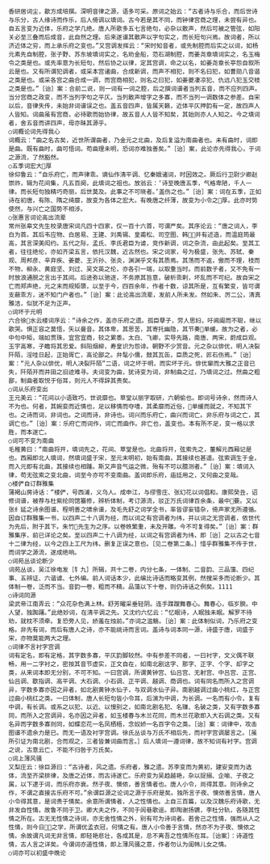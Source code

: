<!-- { "loadSidebar": true } -->
    香研居词尘，歙方成培撰。深明音律之源，语多可采。原词之始云：“古者诗与乐合，而后世诗与乐分，古人缘诗而作乐，后人倚调以填词。古今若是其不同，而钟律宫商之理，未尝有异也。自五言变为近体，乐府之学几绝。唐人所歌多五七言绝句，必杂以散声，然后可被之管弦，如阳关必至三叠而后成音，此自然之理。后来遂谱其散声以字句实之，而长短句兴焉。故词者，所以济近体之穷，而上承乐府之变也。”又宫调发挥云：“宋时知音者，或先制腔而后实之以词，如杨元素先自制腔，张子野、苏东坡填词实之，名劝金船，范石湖制腔，而姜尧章填词实之，名玉梅令之类是也。或先率意为长短句，然后协之以律，定其宫调，命之以名，如姜尧章长亭怨自叙所云是也。又有所谓犯调者，或采本宫诸曲，合成新调，而声不相犯，则不名曰犯，如曹勋八音谐之类是也。或采各宫之曲合成一调，而宫商相犯，则名之曰犯，如姜夔凄凉犯、仇远八犯玉交枝之类是也。”［诒］案：合前二说，则一词有一词之腔，后之撰词谱者当列五音，而不应列四声。当分宫商之政变，而不当列字句之平仄。当列散声增字之多寡，而不当列一调数体之参差。自宋以后，音律失传，未始非词谱误之也。盖五音四声，皆属天籁，近体平仄押韵有一定，故四声人人皆知。词曲虽有宫商，必待歌而始协律，故五音人人皆不知矣，其始则亦人人知之。今之填词者，舍五音而讲四声，毋亦昧其源乎。
    ○词概论词先得我心
    词概云：“曲之名古矣，近世所谓曲者，乃金元之北曲，及后复溢为南曲者也。未有曲时，词即是曲。既有曲时，曲可悟词。苟曲理未明，恐词亦难独善矣。”［诒］案，此论亦先得我心，于词之源流，了然豁然。
    ○五季词宏大厚
    徐仰鲁云：“自乐府亡，而声律乖。谪仙作清平调、忆秦娥诸词，时因效之。厥后行卫尉少卿赵崇祚，辑为花间集，凡五百阕，此填词之祖也。放翁云：‘诗至晚唐五季，气格卑陋，千人一律。而长短句独精巧奇丽，后世莫及。此事之不可晓者。’盖伤之也。”［诒］案：词在五季，正如诗在初唐，有陈、隋之绮靡，故变为各体之宏大。有晚唐之纤薄，故变为小令之厚。此亦时势使然，与兴亡之国势不相涉。
    ○张惠言词论高出流辈
    常州张皋文先生校录唐宋词凡四十四家，仅一百十六首，可谓严矣。其序论云：“唐之词人，李白为首。其后韦应物、白居易、王建、刘禹锡、皇甫松、司空图、韩，并有述造，而温庭筠最高，其言深美闳约。五代之际，孟氏、李氏君臣为谑，竞作新调，词之杂流，由此起矣。至其工者，往往绝伦，亦如齐梁五言，依托汉魏，近古然也。宋之词家，号为极盛，张先、苏轼、秦观、周邦彦、辛弃疾、姜夔、王沂孙、张炎，渊渊乎文有其质焉。其荡而不返，傲而不理，枝而不物，柳永、黄庭坚、刘过、吴文英之伦，亦各引一端，以取重当时。而前数子者，又不免有一时放浪通脱之言出于其间。后进弥以驰逐，不务原其旨意，破析乖剌，坏乱而不可纪。故自宋之亡而郑声绝，元之末而规矩隳，以至于今，四百余年，作者十数，谅其所是，互有繁变，皆可谓支蔽乖方，迷不知门户者也。”［诒］案：此论高出流辈，发前人所未发。然如朱、厉二公，清真雅洁，似犹不足为正声。
    ○词坏于元明
    六合徐水云楼词序云：“诗余之作，盖亦乐府之遗。孤臣孽子，劳人思妇，吁阊阖而不聪，继以歌哭。惧正容之莫悟，矢以曼音。其体卑，其思苦，其寄托幽隐，其节奏单缓。故为之者，必中句中矩，端如贯珠，宜宫宜商，较之累黍。太白、飞卿，实导先路，南唐、两宋，蔚成巨观。玉宇高寒，子瞻将其忠爱。斜阳烟柳，寿皇识为怨诽。朝野不少赏音。元之杂以俳优，明人决裂阡陌，淫哇日起，正始胥亡，高论鄙之。弁髦小儒，鼓其瓦缶，臣质之死，匠石伤焉。”［诒］案：“元人杂以俳优，明人决裂阡陌”二语，词之坏于明，而实坏于元。俳优窜而大雅之正音已失，阡陌开而井田之旧迹难寻。夫词变为曲，犹诗变为词，非制曲之过，乃填词之过。然曲之粗鄙，制曲者取悦于俗耳，则元人不得辞其责矣。
    ○词从乐府变出
    王元美云：“花间以小语致巧，世说靡也。草堂以丽字取研，六朝偷也。即词号诗余，然而诗人不为也。何者，其婉娈而近情也，足以移情而夺嗜，其柔靡而近俗，单缓而就之，不知其下也。之诗而词，非词也。之词而诗，非诗也。词兴而乐府亡，曲兴而词亡。非乐府与词之亡，其调亡也。”［诒］案：乐府亡而词作，词亡而曲作。非亡也，盖变也。本有所不足，变一格以求胜，而本遂亡。
    ○词可不变为南曲
    毛稚黄曰：“南曲将开，填词先之，花间、草堂是也。北曲将开，弦索先之，董解元西厢记是也。西厢即北人填词，然填词盛于宋，至元末明初，始有南曲，其接续也甚遥。弦索调生于金，而入元即有北曲，其接续也相踵。斯又声音气运之微，殆有不可以臆测者。”［诒］案：填词入律，苟无弦索之变北曲，词至今亦可不变南曲。盖词即乐府，庙廷用之，又何曲之变哉。
    ○楼俨自订群雅集
    蒲褐山房诗话：“楼俨，号西浦，义乌人。成申江，与缪雪庄、张幻花以词倡和。康熙癸丑，诏修词谱，被荐与杜紫纶同馆纂修，辨析体制，考订源流，驳正万氏词律百余条，最中要。又以张纟延之诗余图谱、程明善之啸余谱，及毛先舒之词学全书，率皆谬妄错杂，倚声家无所遵循。因自订群雅集一书，以四声二十八调为经，而以词之有宫调者为纬，并以词之无宫调者，依世代为先后，附于其下。朱竹先生为之序。以卷帙繁重，未及开雕。今不可复得矣。”［诒］案：群雅集序，前已详论之矣。至以四声二十八调为经，以词之有宫调者为纬，即［诒］之以古之七音十二律为经，以今之四上工尺为纬，删复正误之意也。［见二卷第二条。］惜乎群雅集不传于世，而词学之源流，遂成绝响。
    ○词苑丛谈论断少
    词苑丛谈，吴江徐电发［钅九］所辑，共十二卷，内分七条，一体制、二音韵、三品藻、四纪事、五辨证、六谐谑、七外编。前人词话本少，此编比诗话而略变其例，然搜采多而论断少。其体制一卷，泛而不当。音韵一卷，粗而不精。品藻以下十卷，则仍诗话之例矣。1111
    ○诗词同源
    梁武帝江南弄云：“众花杂色满上林。舒芳曜采垂轻阴。连手蹀躞舞春心。舞春心，临岁腴。中人望，独踟躇。”此绝妙词，在清平调之先。又沈约六忆云：“忆眠诗，人眠独未眠。解罗不待劝，就枕不须牵。复恐旁人见，娇羞在烛前。”亦词之滥觞。［诒］案：此体制似词，乃乐府之变格。非先有词，而后有唐人之诗，亦不能祧诗而言词。盖诗与词本同一源，诗盛于唐，词盛于宋，亦物莫能两大之理。
    ○词律不言衬字宫调
    词有定名，即有定格，其字数多寡，平仄韵脚较然。中有参差不同者，一曰衬字，文义偶不联畅，用一二字衬之，密按其音节虚实，正文自在，如南北剧这字、那字、正字、个字、却字之类，从来词本即无分别，不可不知。一曰宫调，所谓黄钟宫、仙吕宫、无射宫、中吕宫、正宫、仙吕调、歇指调、高平调、大石调、小石调、正平调、越调、商调也。词有同名而所入之宫调异，字数多寡亦因之异者，如北剧黄钟水仙子，与双调水仙子异。南剧越调过曲小桃红，与正宫过曲小桃红之类。一曰体制，唐人长短句皆小令耳，后演为中调，为长调。一名而有小令，复有中调，有长调。或系之以犯、以近、以慢别之，如南北剧名犯、名赚、名破之类，又有字数多寡同，而所入之宫调异，名亦因之异者，如玉楼春与木兰花同，而木兰花歌即入大石调之类。又有名异而字数多寡则同，如蝶恋花一名凤栖梧，念奴娇一名百字令之类。［诒］案：词律中，攻击图谱不遗余力是已。而无一语及衬字宫调。徐氏丛谈与万氏不相后先，而衬字宫调屡言之。［虽所引证为南北剧，合而观之，三者皆兼词曲而言。］后人填词一遵词律，故不知词有衬字。宫调之说，古意云亡，不能不归咎于万氏矣。
    ○词上薄风骚
    又梨庄云：徐巨源曰：“古诗者，风之遗。乐府者，雅之遗。苏李变而为黄初，建安变而为选体，流至齐梁排律，及唐之近体，而古诗遂亡。乐府变为吴趋越艳，杂以捉搦、企喻、子夜之属，以下逮于词，而乐府亦衰。然子夜、懊侬，善言情者也。唐人小令，尚得其意。则诗余之作，不谓之直接古乐府不可。”余谓巨源之论词之源于乐府是矣。独所言子夜、懊侬善言情，唐人小令得其意，是词贵于情矣。余意所谓情者，人之性情也。上自三百篇，以及汉魏乐府诗歌，无非发自性情。故鲁不同于卫。卿大夫之作，不同于闾巷歌谣。即陶谢扬镳，李杜分轨，各随其性情之所在。古无无性情之诗词，亦无舍性情之外，别有可为诗词者。若舍己之性情，强而从人之性情，则今日之学，所谓优孟衣冠，何情之有。唐人小令善于言情，然亦不为子夜、懊侬之情。余故谓凡词无非言情，即轻艳悲壮，各成其是，总不离吾之性情所在耳。［诒案］：诗道性情，古人言之详矣。今谓词亦道性情，即上薄风骚之意，作者勿认为闺帏儿女之情。
    ○词亦可以初盛中晚论

